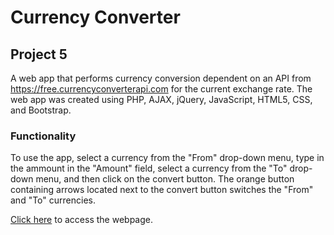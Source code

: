 # Currency Converter

## Project 5
A web app that performs currency conversion dependent on an API from https://free.currencyconverterapi.com for the current exchange rate. The web app was created using PHP, AJAX, jQuery, JavaScript, HTML5, CSS, and Bootstrap.

### Functionality
To use the app, select a currency from the "From" drop-down menu, type in the ammount in the "Amount" field, select a currency from the "To" drop-down menu, and then click on the convert button. The orange button containing arrows located next to the convert button switches the "From" and "To" currencies.

[Click here](http://lamp.cse.fau.edu/~rmonterrosas2015/p5/ "Project 5") to access the webpage.
